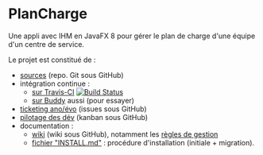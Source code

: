 # PlanCharge 

Une appli avec IHM en JavaFX 8 pour gérer le plan de charge d'une équipe d'un centre de service.

Le projet est constitué de :
- [sources](https://github.com/bugmaker31/planCharge) (repo. Git sous GitHub)
- intégration continue :
  - [sur Travis-CI](https://travis-ci.org/bugmaker31/planCharge) [![Build Status](https://travis-ci.org/bugmaker31/planCharge.svg?branch=master)](https://travis-ci.org/bugmaker31/planCharge)
  - [sur Buddy](https://app.buddy.works/bugmaker31/plancharge/pipelines/pipeline/64942/execution/5a118560297de94e7f171e31) aussi (pour essayer)
- [ticketing ano/évo](https://github.com/bugmaker31/planCharge/issues) (issues sous GitHub)
- [pilotage des dév](https://github.com/bugmaker31/planCharge/projects) (kanban sous GitHub)
- documentation :
    - [wiki](https://github.com/bugmaker31/planCharge/wiki) (wiki sous GitHub), notamment les [règles de gestion](https://github.com/bugmaker31/planCharge/wiki/R%C3%A8gles-de-gestion)
    - [fichier "INSTALL.md"](https://github.com/bugmaker31/planCharge/blob/master/INSTALL.md) : procédure d'installation (initiale + migration).
